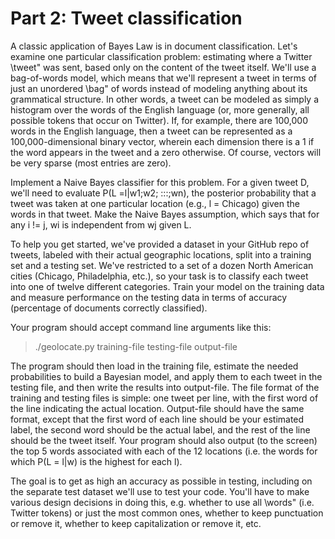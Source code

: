 # Part 2: Tweet classification
A classic application of Bayes Law is in document classification. Let's examine one particular classification
problem: estimating where a Twitter \tweet" was sent, based only on the content of the tweet itself. We'll
use a bag-of-words model, which means that we'll represent a tweet in terms of just an unordered \bag" of
words instead of modeling anything about its grammatical structure. In other words, a tweet can be modeled
as simply a histogram over the words of the English language (or, more generally, all possible tokens that
occur on Twitter). If, for example, there are 100,000 words in the English language, then a tweet can be
represented as a 100,000-dimensional binary vector, wherein each dimension there is a 1 if the word appears
in the tweet and a zero otherwise. Of course, vectors will be very sparse (most entries are zero).

Implement a Naive Bayes classifier for this problem. For a given tweet D, we'll need to evaluate P(L =l|w1;w2; :::;wn), the posterior probability that a tweet was taken at one particular location (e.g., l = Chicago)
given the words in that tweet. Make the Naive Bayes assumption, which says that for any i != j, wi is
independent from wj given L.

To help you get started, we've provided a dataset in your GitHub repo of tweets, labeled with their actual
geographic locations, split into a training set and a testing set. We've restricted to a set of a dozen North
American cities (Chicago, Philadelphia, etc.), so your task is to classify each tweet into one of twelve different
categories. Train your model on the training data and measure performance on the testing data in terms of
accuracy (percentage of documents correctly classified).

Your program should accept command line arguments like this:
> ./geolocate.py training-file testing-file output-file

The program should then load in the training file, estimate the needed probabilities to build a Bayesian
model, and apply them to each tweet in the testing file, and then write the results into output-file. The file
format of the training and testing files is simple: one tweet per line, with the first word of the line indicating
the actual location. Output-file should have the same format, except that the first word of each line should
be your estimated label, the second word should be the actual label, and the rest of the line should be the
tweet itself. Your program should also output (to the screen) the top 5 words associated with each of the 12
locations (i.e. the words for which P(L = l|w) is the highest for each l).

The goal is to get as high an accuracy as possible in testing, including on the separate test dataset we'll use
to test your code. You'll have to make various design decisions in doing this, e.g. whether to use all \words"
(i.e. Twitter tokens) or just the most common ones, whether to keep punctuation or remove it, whether to
keep capitalization or remove it, etc.
